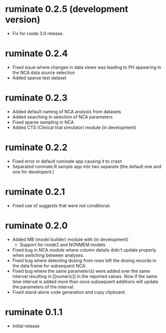 # ruminate 0.2.5 (development version)

- Fix for rxode 3.0 release.


# ruminate 0.2.4 

- Fixed issue where changes in data views was leading to PH appearing in the 
  NCA data source selection
- Added sparse test dataset

# ruminate 0.2.3 

- Added default naming of NCA analysis from datasets
- Added searching in selection of NCA parameters
- Fixed sparse sampling in NCA
- Added CTS (Clinical trial simulator) module (in development)

# ruminate 0.2.2 

- Fixed error in default ruminate app causing it to crash
- Separated ruminate.R sample app into two separate (the default one and one for developent.)

# ruminate 0.2.1 

- Fixed use of suggests that were not conditional. 

# ruminate 0.2.0 

- Added MB (model builder) module with (in development)
  - Support for rxode2 and NONMEM models
- Fixed bug in NCA module where column details didn't update properly when switching between analyses. 
- Fixed bug where detecting dosing from rows left the dosing records in the data frame for subsequent NCA.
- Fixed bug where the same parameter(s) were added over the same interval resulting in [[numeric]] in the reported values. Now if the same time interval is added more than once subsequent additions will update the parameters of the interval.
- Fixed stand-alone code generation and copy clipboard. 

# ruminate 0.1.1

- Initial release
